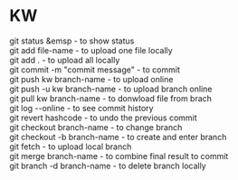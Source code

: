 # KW
git status       &emsp     -       to show status  <br />
git add file-name        -       to upload one file locally  <br />
git add .             -        to upload all locally  <br />
git commit -m "commit message" - to commit  <br />
git push kw branch-name  -        to upload online  <br />
git push -u kw branch-name -      to upload branch online  <br />
git pull kw branch-name    -      to donwload file from brach  <br />
git log --online        -      to see commit history  <br />
git revert hashcode   -      to undo the previous commit  <br />
git checkout branch-name   -      to change branch  <br />
git checkout -b branch-name  -    to create and enter branch  <br />
git fetch                -     to upload local branch  <br />
git merge branch-name        -    to combine final result to commit  <br />
git branch -d branch-name   -    to delete branch locally  <br />
